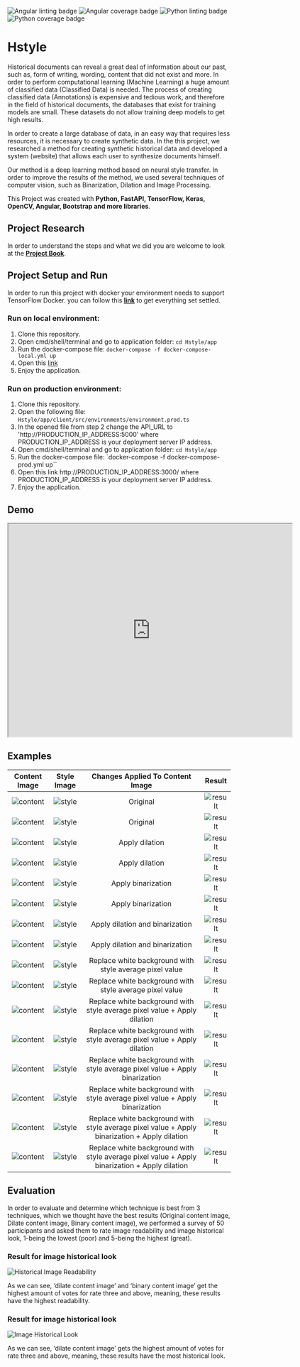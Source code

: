 ![Angular linting badge](https://github.com/leorrose/HStyle/workflows/Server_side_linting/badge.svg)
![Angular coverage badge](https://github.com/leorrose/HStyle/workflows/Server_side_coverage/badge.svg)
![Python linting badge](https://github.com/leorrose/HStyle/workflows/Client_side_linting/badge.svg)
![Python coverage badge](https://github.com/leorrose/HStyle/workflows/Client_side_coverage/badge.svg)

# Hstyle

Historical documents can reveal a great deal of information about our past, such as, form of writing, 
wording, content that did not exist and more. In order to perform computational learning (Machine Learning) 
a huge amount of classified data (Classified Data) is needed. The process of creating classified data 
(Annotations) is expensive and tedious work, and therefore in the field of historical documents, 
the databases that exist for training models are small. These datasets do not allow training deep 
models to get high results.

In order to create a large database of data, in an easy way that requires less resources, it is necessary 
to create synthetic data. In the this project, we researched a method for creating synthetic 
historical data and developed a system (website) that allows each user to synthesize documents himself.

Our method is a deep learning method based on neural style transfer. In order to improve 
the results of the method, we used several techniques of computer vision, such as Binarization, 
Dilation and Image Processing.

This Project was created with **Python, FastAPI, TensorFlow, Keras, OpenCV, Angular, Bootstrap and more libraries**.

## Project Research

In order to understand the steps and what we did you are welcome to look at 
the [**Project Book**](https://github.com/leorrose/HStyle/blob/master/documentation/Project_Book.pdf).

## Project Setup and Run
In order to run this project with docker your environment  needs to support  TensorFlow Docker. you can follow this [**link**](https://www.tensorflow.org/install/docker) to get everything set settled.

### Run on local environment:
1. Clone this repository.
2. Open cmd/shell/terminal and go to application folder: `cd Hstyle/app`
3. Run the docker-compose file: `docker-compose -f docker-compose-local.yml up`
4. Open this [link](http://localhost:3000/)
5. Enjoy the application.

### Run on production environment:
1. Clone this repository.
2. Open the following file: `Hstyle/app/client/src/environments/environment.prod.ts` 
3. In the opened file from step 2 change the API_URL to 'http://PRODUCTION_IP_ADDRESS:5000' where PRODUCTION_IP_ADDRESS is your deployment server IP address.
4. Open cmd/shell/terminal and go to application folder: `cd Hstyle/app`
5. Run the docker-compose file: `docker-compose -f docker-compose-prod.yml up``
6. Open this link http://PRODUCTION_IP_ADDRESS:3000/ where PRODUCTION_IP_ADDRESS is your deployment server IP address.
7. Enjoy the application.

## Demo
<iframe src="https://drive.google.com/file/d/1PMfmTkWDILJbZd2QYOGB4n-R7m0ztuCP/preview" width="640" height="480" allow="autoplay"></iframe>

## Examples
| Content Image                   | Style Image                     | Changes Applied To Content Image| Result             |
|:-------------------------------:|:-------------------------------:|:----------:|:-------------------------------:|
| ![content](https://github.com/leorrose/HStyle/blob/master/examples/1/content.png)|![style](https://github.com/leorrose/HStyle/blob/master//examples/1/style.jpg)|Original|![result](https://github.com/leorrose/HStyle/blob/master/examples/1/result.png)|
| ![content](https://github.com/leorrose/HStyle/blob/master/examples/2/content.png)|![style](https://github.com/leorrose/HStyle/blob/master//examples/2/style.jpg)|Original|![result](https://github.com/leorrose/HStyle/blob/master/examples/2/result.png)|
| ![content](https://github.com/leorrose/HStyle/blob/master/examples/3/content.png)|![style](https://github.com/leorrose/HStyle/blob/master//examples/3/style.jpg)|Apply dilation|![result](https://github.com/leorrose/HStyle/blob/master/examples/3/result.png)|
| ![content](https://github.com/leorrose/HStyle/blob/master/examples/4/content.png)|![style](https://github.com/leorrose/HStyle/blob/master//examples/4/style.jpg)|Apply dilation|![result](https://github.com/leorrose/HStyle/blob/master/examples/4/result.png)|
| ![content](https://github.com/leorrose/HStyle/blob/master/examples/5/content.png)|![style](https://github.com/leorrose/HStyle/blob/master//examples/5/style.jpg)|Apply binarization|![result](https://github.com/leorrose/HStyle/blob/master/examples/5/result.png)|
| ![content](https://github.com/leorrose/HStyle/blob/master/examples/6/content.png)|![style](https://github.com/leorrose/HStyle/blob/master//examples/6/style.jpg)|Apply binarization|![result](https://github.com/leorrose/HStyle/blob/master/examples/6/result.png)|
| ![content](https://github.com/leorrose/HStyle/blob/master/examples/7/content.png)|![style](https://github.com/leorrose/HStyle/blob/master//examples/7/style.jpg)|Apply dilation and binarization|![result](https://github.com/leorrose/HStyle/blob/master/examples/7/result.png)|
| ![content](https://github.com/leorrose/HStyle/blob/master/examples/8/content.png)|![style](https://github.com/leorrose/HStyle/blob/master//examples/8/style.jpg)|Apply dilation and binarization|![result](https://github.com/leorrose/HStyle/blob/master/examples/8/result.png)|
| ![content](https://github.com/leorrose/HStyle/blob/master/examples/9/content.png)|![style](https://github.com/leorrose/HStyle/blob/master//examples/9/style.jpg)|Replace white background with style average pixel value|![result](https://github.com/leorrose/HStyle/blob/master/examples/1/result.png)|
| ![content](https://github.com/leorrose/HStyle/blob/master/examples/10/content.png)|![style](https://github.com/leorrose/HStyle/blob/master//examples/10/style.jpg)|Replace white background with style average pixel value|![result](https://github.com/leorrose/HStyle/blob/master/examples/10/result.png)|
| ![content](https://github.com/leorrose/HStyle/blob/master/examples/11/content.png)|![style](https://github.com/leorrose/HStyle/blob/master//examples/9/style.jpg)|Replace white background with style average pixel value + Apply dilation|![result](https://github.com/leorrose/HStyle/blob/master/examples/1/result.png)|
| ![content](https://github.com/leorrose/HStyle/blob/master/examples/12/content.png)|![style](https://github.com/leorrose/HStyle/blob/master//examples/10/style.jpg)|Replace white background with style average pixel value + Apply dilation|![result](https://github.com/leorrose/HStyle/blob/master/examples/10/result.png)|
| ![content](https://github.com/leorrose/HStyle/blob/master/examples/13/content.png)|![style](https://github.com/leorrose/HStyle/blob/master//examples/9/style.jpg)|Replace white background with style average pixel value + Apply binarization|![result](https://github.com/leorrose/HStyle/blob/master/examples/1/result.png)|
| ![content](https://github.com/leorrose/HStyle/blob/master/examples/14/content.png)|![style](https://github.com/leorrose/HStyle/blob/master//examples/10/style.jpg)|Replace white background with style average pixel value + Apply binarization|![result](https://github.com/leorrose/HStyle/blob/master/examples/10/result.png)|
| ![content](https://github.com/leorrose/HStyle/blob/master/examples/15/content.png)|![style](https://github.com/leorrose/HStyle/blob/master//examples/9/style.jpg)|Replace white background with style average pixel value + Apply binarization + Apply dilation|![result](https://github.com/leorrose/HStyle/blob/master/examples/1/result.png)|
| ![content](https://github.com/leorrose/HStyle/blob/master/examples/16/content.png)|![style](https://github.com/leorrose/HStyle/blob/master//examples/10/style.jpg)|Replace white background with style average pixel value + Apply binarization + Apply dilation|![result](https://github.com/leorrose/HStyle/blob/master/examples/10/result.png)|

## Evaluation
In order to evaluate and determine which technique is best from 3 techniques, which we thought have the best results (Original content image, Dilate content image, Binary content image), we performed a survey of 50 participants and asked them to rate image readability and image historical look, 1-being the lowest (poor) and 5-being the highest (great).

### Result for image historical look

![Historical Image Readability](https://github.com/leorrose/HStyle/blob/master/documentation/Historical%20Image%20Readability.png)

As we can see, ‘dilate content image’ and ‘binary content image’ get the highest amount of votes for rate three and above, meaning, these results have the highest readability.

###  Result for image historical look

![Image Historical Look](https://github.com/leorrose/HStyle/blob/master/documentation/Image%20Historical%20Look.png)

As we can see, ‘dilate content image’ gets the highest amount of votes for rate three and above, meaning, these results have the most historical look.

